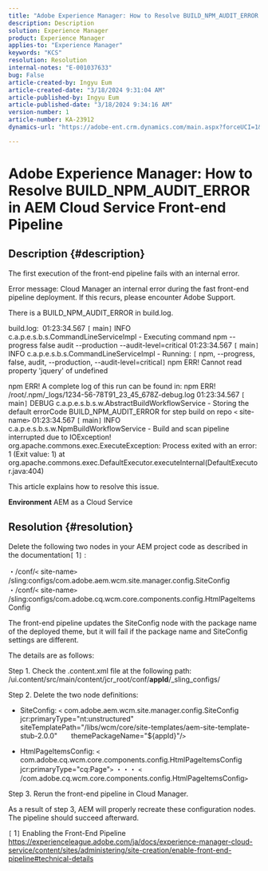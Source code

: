 ```yaml
---
title: "Adobe Experience Manager: How to Resolve BUILD_NPM_AUDIT_ERROR in AEM Cloud Service Front-end Pipeline"
description: Description
solution: Experience Manager
product: Experience Manager
applies-to: "Experience Manager"
keywords: "KCS"
resolution: Resolution
internal-notes: "E-001037633"
bug: False
article-created-by: Ingyu Eum
article-created-date: "3/18/2024 9:31:04 AM"
article-published-by: Ingyu Eum
article-published-date: "3/18/2024 9:34:16 AM"
version-number: 1
article-number: KA-23912
dynamics-url: "https://adobe-ent.crm.dynamics.com/main.aspx?forceUCI=1&pagetype=entityrecord&etn=knowledgearticle&id=ed0d093c-0ae5-ee11-904d-6045bd006704"

---
```

# Adobe Experience Manager: How to Resolve BUILD_NPM_AUDIT_ERROR in AEM Cloud Service Front-end Pipeline

## Description {#description}


The first execution of the front-end pipeline fails with an internal error.

Error message:
 Cloud Manager an internal error during the fast front-end pipeline deployment. If this recurs, please encounter Adobe Support.

There is a BUILD_NPM_AUDIT_ERROR in build.log.

build.log: 
 01:23:34.567 `[` main`]`  INFO c.a.p.e.s.b.s.CommandLineServiceImpl - Executing command npm --progress false audit --production --audit-level=critical
 01:23:34.567 `[` main`]`  INFO c.a.p.e.s.b.s.CommandLineServiceImpl - Running: `[` npm, --progress, false, audit, --production, --audit-level=critical`]` 
 npm ERR! Cannot read property 'jquery' of undefined

npm ERR! A complete log of this run can be found in:
 npm ERR! /root/.npm/_logs/1234-56-78T91_23_45_678Z-debug.log
 01:23:34.567 `[` main`]`  DEBUG c.a.p.e.s.b.s.w.AbstractBuildWorkflowService - Storing the default errorCode BUILD_NPM_AUDIT_ERROR for step build on repo `<` site-name`>` 
 01:23:34.567 `[` main`]`  INFO c.a.p.e.s.b.s.w.NpmBuildWorkflowService - Build and scan pipeline interrupted due to IOException!
 org.apache.commons.exec.ExecuteException: Process exited with an error: 1 (Exit value: 1)
 at org.apache.commons.exec.DefaultExecutor.executeInternal(DefaultExecutor.java:404)

This article explains how to resolve this issue.

<b>Environment</b>
 AEM as a Cloud Service


## Resolution {#resolution}


Delete the following two nodes in your AEM project code as described in the documentation`[` 1`]` :

・/conf/`<` site-name`>` /sling:configs/com.adobe.aem.wcm.site.manager.config.SiteConfig
・/conf/`<` site-name`>` /sling:configs/com.adobe.cq.wcm.core.components.config.HtmlPageItemsConfig

The front-end pipeline updates the SiteConfig node with the package name of the deployed theme, but it will fail if the package name and SiteConfig settings are different.

The details are as follows:

Step 1. Check the .content.xml file at the following path: 
/ui.content/src/main/content/jcr_root/conf/__appId__/_sling_configs/

Step 2. Delete the two node definitions:
- SiteConfig:
`<` com.adobe.aem.wcm.site.manager.config.SiteConfig
      jcr:primaryType="nt:unstructured"
      siteTemplatePath="/libs/wcm/core/site-templates/aem-site-template-stub-2.0.0"
      themePackageName="${appId}"/`>`

- HtmlPageItemsConfig:
`<` com.adobe.cq.wcm.core.components.config.HtmlPageItemsConfig
      jcr:primaryType="cq:Page"`>` 
・・・
`<` /com.adobe.cq.wcm.core.components.config.HtmlPageItemsConfig`>`

Step 3. Rerun the front-end pipeline in Cloud Manager.

As a result of step 3, AEM will properly recreate these configuration nodes. The pipeline should succeed afterward.

`[` 1`]`  Enabling the Front-End Pipeline
https://experienceleague.adobe.com/ja/docs/experience-manager-cloud-service/content/sites/administering/site-creation/enable-front-end-pipeline#technical-details
